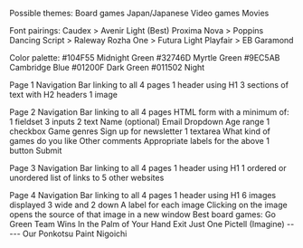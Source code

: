 Possible themes:
    Board games
    Japan/Japanese
    Video games
    Movies

Font pairings:
    Caudex > Avenir Light (Best)
    Proxima Nova > Poppins
    Dancing Script > Raleway
    Rozha One > Futura Light
    Playfair > EB Garamond

Color palette:
    #104F55 Midnight Green
    #32746D Myrtle Green
    #9EC5AB Cambridge Blue
    #01200F Dark Green
    #011502 Night

Page 1
    Navigation Bar linking to all 4 pages
    1 header using H1
    3 sections of text with H2 headers
    1 image

Page 2
    Navigation Bar linking to all 4 pages
    HTML form with a minimum of:
        1 fieldset
        3 inputs
            2 text
                Name (optional)
                Email
            Dropdown
                Age range
            1 checkbox
                Game genres
                Sign up for newsletter
        1 textarea
            What kind of games do you like
            Other comments
        Appropriate labels for the above
        1 button
            Submit

Page 3
    Navigation Bar linking to all 4 pages
    1 header using H1
    1 ordered or unordered list of links to 5 other websites

Page 4
    Navigation Bar linking to all 4 pages
    1 header using H1
    6 images displayed 3 wide and 2 down
        A label for each image
        Clicking on the image opens the source of that image in a new window
        Best board games:
            Go
            Green Team Wins
            In the Palm of Your Hand
            Exit
            Just One
            Pictell (Imagine)
            -----
            Our Ponkotsu Paint
            Nigoichi
